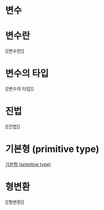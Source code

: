 # 변수

# 변수란

[[변수란]]

# 변수의 타입

[[변수의 타입]]

# 진법

[[진법]]

# 기본형 (primitive type)

[기본형 (primitive type)](%E1%84%87%E1%85%A7%E1%86%AB%E1%84%89%E1%85%AE%207fe60bfe98d6420f9e77dbcc3b46bf06/%E1%84%80%E1%85%B5%E1%84%87%E1%85%A9%E1%86%AB%E1%84%92%E1%85%A7%E1%86%BC%20(primitive%20type)%20cc2d6c882dec4a6687c5244114165a8c.md)

# 형변환

[[형변환]]
